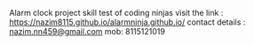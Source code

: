 Alarm clock project skill test of coding ninjas
visit the link : https://nazim8115.github.io/alarmninja.github.io/
contact details : nazim.nn459@gmail.com  mob: 8115121019

